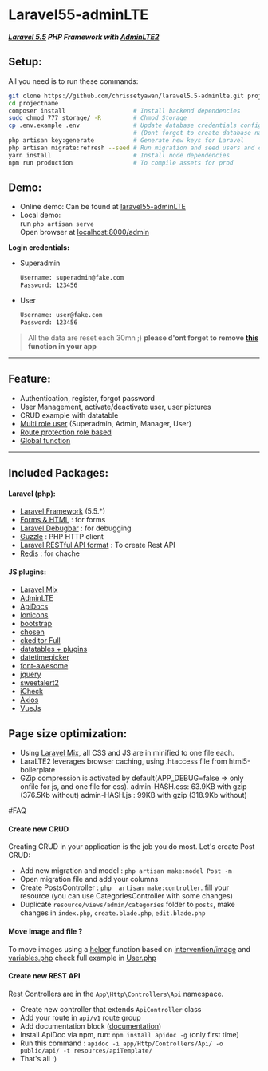 # Laravel55-adminLTE
**_[Laravel 5.5](https://laravel.com/) PHP Framework with [AdminLTE2](https://almsaeedstudio.com/AdminLTE)_**  


## Setup:
All you need is to run these commands:
```bash
git clone https://github.com/chrissetyawan/laravel5.5-adminlte.git projectname
cd projectname
composer install                   # Install backend dependencies
sudo chmod 777 storage/ -R         # Chmod Storage
cp .env.example .env               # Update database credentials configuration
                                   # (Dont forget to create database name following credentials configuration)
php artisan key:generate           # Generate new keys for Laravel
php artisan migrate:refresh --seed # Run migration and seed users and categories for testing
yarn install                       # Install node dependencies
npm run production                 # To compile assets for prod
```


## Demo:
- Online demo: Can be found at [laravel55-adminLTE](http://laravel55-adminLTE.setyawan.pro)
- Local demo:  
run `php artisan serve`  
Open browser at [localhost:8000/admin](http://localhost:8000)

**Login credentials:**  
- Superadmin
  ```bash
  Username: superadmin@fake.com  
  Password: 123456
  ```
  
- User
  ```bash
  Username: user@fake.com  
  Password: 123456
  ```
  
> All the data are reset each 30mn ;)
> **please d'ont forget to remove [this](https://github.com/chrissetyawan/laravel5.5-adminlte/blob/master/app/Console/Kernel.php#L27-L28) function in your app**

***

## Feature:

* Authentication, register, forgot password
* User Management, activate/deactivate user, user pictures
* CRUD example with datatable
* [Multi role user](https://github.com/chrissetyawan/laravel5.5-adminlte/blob/config/variables.php#L10) (Superadmin, Admin, Manager, User)
* [Route protection role based](https://github.com/chrissetyawan/laravel5.5-adminlte/blob/master/routes/web.php#L21)
* [Global function](https://github.com/chrissetyawan/laravel5.5-adminlte/blob/master/app//Helpers/Helper.php#L3)

***

## Included Packages:
#### Laravel (php):

* [Laravel Framework](https://github.com/laravel/laravel/) (5.5.*)
* [Forms & HTML](https://github.com/laravelcollective/html) : for forms
* [Laravel Debugbar](https://github.com/barryvdh/laravel-debugbar) : for debugging
* [Guzzle](https://github.com/guzzle/guzzle) : PHP HTTP client
* [Laravel RESTful API format](https://github.com/teepluss/laravel-restable) : To create Rest API
* [Redis](https://github.com/nrk/predis.git) : for chache

#### JS plugins:

* [Laravel Mix](laravel-mix)
* [AdminLTE](https://github.com/almasaeed2010/AdminLTE)
* [ApiDocs](https://github.com/apidoc/apidoc)
* [Ionicons](https://github.com/driftyco/ionicons)
* [bootstrap](https://github.com/twbs/bootstrap)
* [chosen](https://github.com/harvesthq/bower-chosen)
* [ckeditor Full](https://github.com/ckeditor/ckeditor-releases)
* [datatables + plugins](https://github.com/DataTables/DataTables)
* [datetimepicker](https://github.com/xdan/datetimepicker)
* [font-awesome](https://github.com/FortAwesome/Font-Awesome)
* [jquery](https://github.com/jquery/jquery)
* [sweetalert2](https://github.com/limonte/sweetalert2)
* [iCheck](https://github.com/fronteed/iCheck)
* [Axios](https://github.com/mzabriskie/axios)
* [VueJs](http://vuejs.org/)


## Page size optimization:
- Using [Laravel Mix](http://laravel.com/docs/master/mix), all CSS and JS are in minified to one file each.
- LaraLTE2 leverages browser caching, using .htaccess file from html5-boilerplate
- GZip compression is activated by default(APP_DEBUG=false => only onfile for js, and one file for css).
  admin-HASH.css: 63.9KB with gzip (376.5Kb without)
  admin-HASH.js : 99KB with gzip (318.9Kb without)

#FAQ

#### Create new CRUD
Creating CRUD in your application is the job you do most. Let's create Post CRUD:

* Add new migration and model : `php artisan make:model Post -m`
* Open migration file and add your columns
* Create PostsController : `php  artisan make:controller`. fill your resource (you can use CategoriesController with some changes) 
* Duplicate `resource/views/admin/categories` folder to `posts`, make changes in `index.php`, `create.blade.php`, `edit.blade.php`

#### Move Image and file ?
To move images using a [helper](https://github.com/chrissetyawan/laravel5.5-adminlte/blob/master/app/Http/helpers.php#L4) function based on [intervention/image](https://github.com/intervention/image) and [variables.php](https://github.com/chrissetyawan/laravel5.5-adminlte/blob/master/config/variables.php#L22)
check full example in [User.php](https://github.com/chrissetyawan/laravel5.5-adminlte/blob/master/app/User.php#L95)


#### Create new REST API
Rest Controllers are in the `App\Http\Controllers\Api` namespace.

* Create new controller that extends `ApiController` class
* Add your route in `api/v1` route group
* Add documentation block ([documentation](http://apidocjs.com/#example-full))
* Install ApiDoc via npm, run: `npm install apidoc -g` (only first time)
* Run this command : `apidoc -i app/Http/Controllers/Api/ -o public/api/ -t resources/apiTemplate/`
* That's all :)
